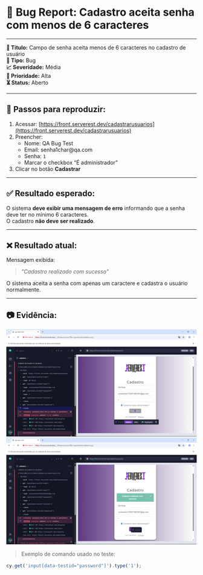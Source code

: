 # 🐞 Bug Report: Cadastro aceita senha com menos de 6 caracteres

---

**📌 Título:** Campo de senha aceita menos de 6 caracteres no cadastro de usuário  
**📂 Tipo:** Bug  
**📈 Severidade:** Média  
**🔺 Prioridade:** Alta  
**⏳ Status:** Aberto  

---

## 🧪 Passos para reproduzir:

1. Acessar: [https://front.serverest.dev/cadastrarusuarios](https://front.serverest.dev/cadastrarusuarios)
2. Preencher:
   - Nome: QA Bug Test
   - Email: senha1char<timestamp>@qa.com
   - Senha: `1`
   - Marcar o checkbox “É administrador”
3. Clicar no botão **Cadastrar**

---

## ✅ Resultado esperado:

O sistema **deve exibir uma mensagem de erro** informando que a senha deve ter no mínimo 6 caracteres.  
O cadastro **não deve ser realizado**.

---

## ❌ Resultado atual:

Mensagem exibida:  
> _"Cadastro realizado com sucesso"_

O sistema aceita a senha com apenas um caractere e cadastra o usuário normalmente.

---

## 📷 Evidência:

![alt text](./imagens-bug/bug-cadastro-senha-curta.png)
![alt text](./imagens-bug/cadastro-senha-curta-2.png)

> Exemplo de comando usado no teste:
```js
cy.get('input[data-testid="password"]').type('1');
